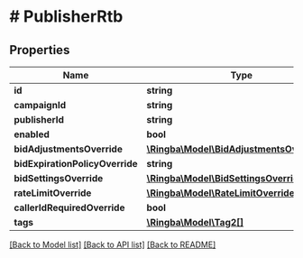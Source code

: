 # # PublisherRtb

## Properties

Name | Type | Description | Notes
------------ | ------------- | ------------- | -------------
**id** | **string** |  |
**campaignId** | **string** |  |
**publisherId** | **string** |  |
**enabled** | **bool** |  |
**bidAdjustmentsOverride** | [**\Ringba\Model\BidAdjustmentsOverride1[]**](BidAdjustmentsOverride1.md) |  |
**bidExpirationPolicyOverride** | **string** |  |
**bidSettingsOverride** | [**\Ringba\Model\BidSettingsOverride**](BidSettingsOverride.md) |  |
**rateLimitOverride** | [**\Ringba\Model\RateLimitOverride**](RateLimitOverride.md) |  |
**callerIdRequiredOverride** | **bool** |  |
**tags** | [**\Ringba\Model\Tag2[]**](Tag2.md) |  |

[[Back to Model list]](../../README.md#models) [[Back to API list]](../../README.md#endpoints) [[Back to README]](../../README.md)
